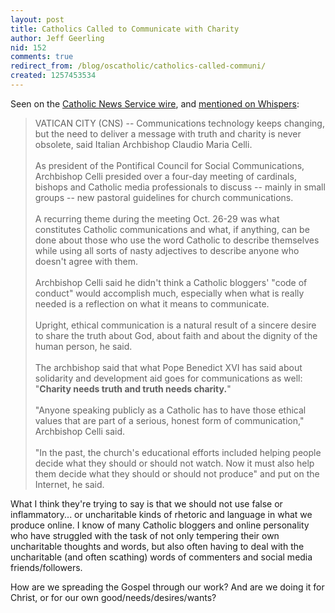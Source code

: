 ```yaml
---
layout: post
title: Catholics Called to Communicate with Charity
author: Jeff Geerling
nid: 152
comments: true
redirect_from: /blog/oscatholic/catholics-called-communi/
created: 1257453534
---
```

<p>Seen on the <a href="http://www.catholicnews.com/data/stories/cns/0904838.htm">Catholic News Service wire</a>, and <a href="http://whispersintheloggia.blogspot.com/2009/11/quote-of-day.html">mentioned on Whispers</a>:</p>
<blockquote>
<p>VATICAN CITY (CNS) -- Communications technology keeps changing, but the need to deliver a message with truth and charity is never obsolete, said Italian Archbishop Claudio Maria Celli.<br />
<br />
As president of the Pontifical Council for Social Communications, Archbishop Celli presided over a four-day meeting of cardinals, bishops and Catholic media professionals to discuss -- mainly in small groups -- new pastoral guidelines for church communications.<br />
<br />
A recurring theme during the meeting Oct. 26-29 was what constitutes Catholic communications and what, if anything, can be done about those who use the word Catholic to describe themselves while using all sorts of nasty adjectives to describe anyone who doesn't agree with them.<br />
<br />
Archbishop Celli said he didn't think a Catholic bloggers' &quot;code of conduct&quot; would accomplish much, especially when what is really needed is a reflection on what it means to communicate.<br />
<br />
Upright, ethical communication is a natural result of a sincere desire to share the truth about God, about faith and about the dignity of the human person, he said.<br />
<br />
The archbishop said that what Pope Benedict XVI has said about solidarity and development aid goes for communications as well: &quot;<strong>Charity needs truth and truth needs charity.</strong>&quot;<br />
<br />
&quot;Anyone speaking publicly as a Catholic has to have those ethical values that are part of a serious, honest form of communication,&quot; Archbishop Celli said.<br />
<br />
&quot;In the past, the church's educational efforts included helping people decide what they should or should not watch. Now it must also help them decide what they should or should not produce&quot; and put on the Internet, he said.</p>
</blockquote>
<p>What I think they're trying to say is that we should not use false or inflammatory... or uncharitable kinds of rhetoric and language in what we produce online. I know of many Catholic bloggers and online personality who have struggled with the task of not only tempering their own uncharitable thoughts and words, but also often having to deal with the uncharitable (and often scathing) words of commenters and social media friends/followers.</p>
<p>How are we spreading the Gospel through our work? And are we doing it for Christ, or for our own good/needs/desires/wants?</p>
